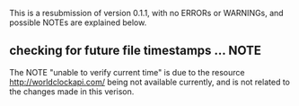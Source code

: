 This is a resubmission of version 0.1.1, with no ERRORs or WARNINGs, and possible NOTEs are explained below.





## checking for future file timestamps ... NOTE

The NOTE "unable to verify current time" is due to the resource http://worldclockapi.com/ being not available currently, and is not related to the changes made in this verison.
